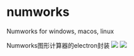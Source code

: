 # numworks
Numworks for windows, macos, linux

Numworks图形计算器的electron封装
![](https://raw.githubusercontent.com/shevonkuan/numworks/demo.png)
![](https://raw.githubusercontent.com/shevonkuan/numworks/demo2.png)